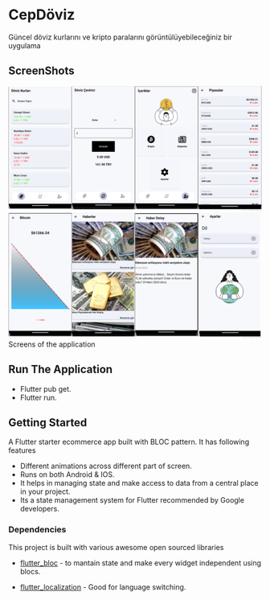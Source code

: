 # CepDöviz

Güncel döviz kurlarını ve kripto paralarını görüntülüyebileceğiniz bir uygulama

## ScreenShots
![ScreenShots](assets/app_photo1.png)
![ScreenShots](assets/app_photo2.png)
Screens of the application

## Run The Application

- Flutter pub get.
- Flutter run.

## Getting Started

A Flutter starter ecommerce app built with BLOC pattern. It has following features

- Different animations across different part of screen.
- Runs on both Android & IOS.
- It helps in managing state and make access to data from a central place in your project.
- Its a state management system for Flutter recommended by Google developers.

### Dependencies

This project is built with various awesome open sourced libraries

* [flutter_bloc](https://pub.dev/packages/flutter_bloc) - to mantain state and make every widget
  independent using blocs.

* [flutter_localization](https://pub.dev/packages/flutter_localization) - Good for language switching.






